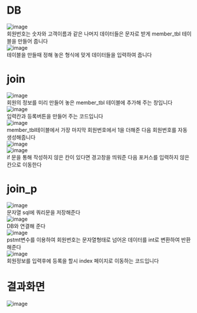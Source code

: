 # DB
![image](https://user-images.githubusercontent.com/102035198/186084334-73d0ea5e-8580-4745-abf0-8881ea06a72a.png)<br>
회원번호는 숫자와 고객이름과 같은 나머지 데이터들은 문자로 받게 
member_tbl 테이블을 만들어 줍니다<br>
![image](https://user-images.githubusercontent.com/102035198/186084458-47b72212-e751-4ea9-9974-6fb52f1481c7.png)<br>
테이블을 만들때 정해 놓은 형식에 맞게 데이터들을 입력하여 줍니다<br>
# join
![image](https://user-images.githubusercontent.com/102035198/186065532-1babd118-9b8f-42b5-9d44-f935bf4127f6.png)<br>
회원의 정보를 미리 만들어 놓은 member_tbl 테이블에 추가해 주는 창입니다<br>
![image](https://user-images.githubusercontent.com/102035198/186093812-a1111c32-9ce4-4433-a7a3-c0b860f2ae41.png)<br>
입력칸과 등록버튼을 만들어 주는 코드입니다<br>
![image](https://user-images.githubusercontent.com/102035198/186065622-9fb957b1-2b38-438a-b523-4421f69e9340.png)<br>
member_tbl테이블에서 가장 마지막 회원번호에서 1을 더해준 다음 회원번호를 자동 생성해줍니다<br>
![image](https://user-images.githubusercontent.com/102035198/186083498-4a6514b0-11ad-448e-9a0f-69cdb005f1cd.png)<br>
![image](https://user-images.githubusercontent.com/102035198/186083562-05b4279e-c055-44ba-a27e-7f5525227506.png)<br>
if 문을 통해 작성하지 않은 칸이 있다면 
경고창을 띄워준 다음 포커스를 입력하지 않은 칸으로 이동한다<br>
# join_p
![image](https://user-images.githubusercontent.com/102035198/186089600-859dbe18-428b-481e-880e-5cb643ac8c7e.png)<br>
문자열 sql에 쿼리문을 저장해준다<br>
![image](https://user-images.githubusercontent.com/102035198/186095264-b86d9ac5-3034-4e9d-ac0d-71da14a27f38.png)<br>
DB와 연결해 준다<br>
![image](https://user-images.githubusercontent.com/102035198/186087752-ee30aec3-ffac-4dc6-921d-c6ae267f5c7c.png)<br>
pstmt변수를 이용하여
회원번호는 문자열형태로 넘어온 데이터를 int로 변환하여 반환해준다<br>
![image](https://user-images.githubusercontent.com/102035198/186086519-97327cdc-51c3-43e1-aa93-323f2e0ef16a.png)<br>
회원정보를 입력후에 등록을 할시 index 페이지로 이동하는 코드입니다<br>
# 결과화면
![image](https://user-images.githubusercontent.com/102035198/186097391-d928b408-9469-49e0-952b-3315d26e06c2.png)
